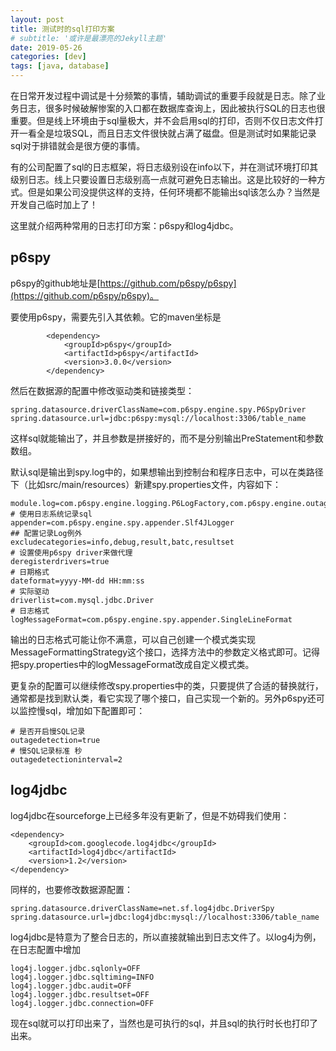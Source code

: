 ```yaml
---
layout: post
title: 测试时的sql打印方案
# subtitle: '或许是最漂亮的Jekyll主题'
date: 2019-05-26
categories: [dev]
tags: [java, database]
---
```

在日常开发过程中调试是十分频繁的事情，辅助调试的重要手段就是日志。除了业务日志，很多时候破解惨案的入口都在数据库查询上，因此被执行SQL的日志也很重要。但是线上环境由于sql量极大，并不会启用sql的打印，否则不仅日志文件打开一看全是垃圾SQL，而且日志文件很快就占满了磁盘。但是测试时如果能记录sql对于排错就会是很方便的事情。

有的公司配置了sql的日志框架，将日志级别设在info以下，并在测试环境打印其级别日志。线上只要设置日志级别高一点就可避免日志输出。这是比较好的一种方式。但是如果公司没提供这样的支持，任何环境都不能输出sql该怎么办？当然是开发自己临时加上了！

这里就介绍两种常用的日志打印方案：p6spy和log4jdbc。

## p6spy
p6spy的github地址是[https://github.com/p6spy/p6spy](https://github.com/p6spy/p6spy)。

要使用p6spy，需要先引入其依赖。它的maven坐标是
```
		<dependency>
			<groupId>p6spy</groupId>
			<artifactId>p6spy</artifactId>
			<version>3.0.0</version>
		</dependency>
```
然后在数据源的配置中修改驱动类和链接类型：
```
spring.datasource.driverClassName=com.p6spy.engine.spy.P6SpyDriver
spring.datasource.url=jdbc:p6spy:mysql://localhost:3306/table_name
```
这样sql就能输出了，并且参数是拼接好的，而不是分别输出PreStatement和参数数组。

默认sql是输出到spy.log中的，如果想输出到控制台和程序日志中，可以在类路径下（比如src/main/resources）新建spy.properties文件，内容如下：
```
module.log=com.p6spy.engine.logging.P6LogFactory,com.p6spy.engine.outage.P6OutageFactory
# 使用日志系统记录sql
appender=com.p6spy.engine.spy.appender.Slf4JLogger
## 配置记录Log例外
excludecategories=info,debug,result,batc,resultset
# 设置使用p6spy driver来做代理
deregisterdrivers=true
# 日期格式
dateformat=yyyy-MM-dd HH:mm:ss
# 实际驱动
driverlist=com.mysql.jdbc.Driver
# 日志格式
logMessageFormat=com.p6spy.engine.spy.appender.SingleLineFormat
```

输出的日志格式可能让你不满意，可以自己创建一个模式类实现MessageFormattingStrategy这个接口，选择方法中的参数定义格式即可。记得把spy.properties中的logMessageFormat改成自定义模式类。

更复杂的配置可以继续修改spy.properties中的类，只要提供了合适的替换就行，通常都是找到默认类，看它实现了哪个接口，自己实现一个新的。另外p6spy还可以监控慢sql，增加如下配置即可：
```
# 是否开启慢SQL记录
outagedetection=true
# 慢SQL记录标准 秒
outagedetectioninterval=2
```
## log4jdbc
log4jdbc在sourceforge上已经多年没有更新了，但是不妨碍我们使用：
```
<dependency>
    <groupId>com.googlecode.log4jdbc</groupId>
    <artifactId>log4jdbc</artifactId>
    <version>1.2</version>
</dependency>
```

同样的，也要修改数据源配置：
```
spring.datasource.driverClassName=net.sf.log4jdbc.DriverSpy
spring.datasource.url=jdbc:log4jdbc:mysql://localhost:3306/table_name
```
log4jdbc是特意为了整合日志的，所以直接就输出到日志文件了。以log4j为例，在日志配置中增加
```
log4j.logger.jdbc.sqlonly=OFF
log4j.logger.jdbc.sqltiming=INFO
log4j.logger.jdbc.audit=OFF
log4j.logger.jdbc.resultset=OFF
log4j.logger.jdbc.connection=OFF
```
现在sql就可以打印出来了，当然也是可执行的sql，并且sql的执行时长也打印了出来。